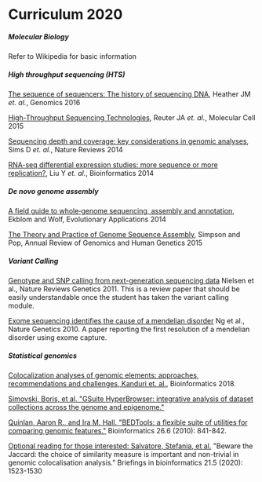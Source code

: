 
# Curriculum 2020

##### Molecular Biology
Refer to Wikipedia for basic information

##### High throughput sequencing (HTS)
[The sequence of sequencers: The history of sequencing DNA](https://github.com/arvindsundaram/IN-BIOSx000/raw/2020/Curriculum/HTS_history.pdf), Heather JM _et. al._, Genomics 2016

[High-Throughput Sequencing Technologies](https://github.com/arvindsundaram/IN-BIOSx000/raw/2020/Curriculum/HTS_technology.pdf), Reuter JA _et. al._, Molecular Cell 2015

[Sequencing depth and coverage: key considerations in genomic analyses](https://github.com/arvindsundaram/IN-BIOSx000/raw/2020/Curriculum/HTS_Coverage_Depth.pdf), Sims D _et. al._, Nature Reviews 2014

[RNA-seq differential expression studies: more sequence or more replication?](https://github.com/arvindsundaram/IN-BIOSx000/raw/2020/Curriculum/HTS_DE.pdf), Liu Y _et. al._, Bioinformatics 2014

##### _De novo_ genome assembly
[A field guide to whole‐genome sequencing, assembly and annotation](https://github.com/arvindsundaram/IN-BIOSx000/raw/2020/Curriculum/DNA_1.pdf), Ekblom and Wolf, Evolutionary Applications 2014

[The Theory and Practice of Genome Sequence Assembly](https://github.com/arvindsundaram/IN-BIOSx000/raw/2020/Curriculum/DNA_2.pdf), Simpson and Pop, Annual Review of Genomics and Human Genetics 2015

##### Variant Calling

[Genotype and SNP calling from next-generation sequencing data](https://github.com/arvindsundaram/IN-BIOSx000/raw/2020/Curriculum/VC_1.pdf) Nielsen et al., Nature Reviews Genetics 2011. This is a review paper that should be easily understandable once the student has taken the variant calling module. 

[Exome sequencing identifies the cause of a mendelian disorder](https://github.com/arvindsundaram/IN-BIOSx000/raw/2020/Curriculum/VC_2.pdf) Ng et al., Nature Genetics 2010. A paper reporting the first resolution of a mendelian disorder using exome capture.

##### Statistical genomics
[Colocalization analyses of genomic elements: approaches, recommendations and challenges, Kanduri et. al.](https://github.com/arvindsundaram/IN-BIOSx000/raw/2020/Curriculum/SG_1.pdf), Bioinformatics 2018.

[Simovski, Boris, et al. "GSuite HyperBrowser: integrative analysis of dataset collections across the genome and epigenome."](https://github.com/arvindsundaram/IN-BIOSx000/raw/2020/Curriculum/SG_2.pdf)

[Quinlan, Aaron R., and Ira M. Hall. "BEDTools: a flexible suite of utilities for comparing genomic features."](https://github.com/arvindsundaram/IN-BIOSx000/raw/2020/Curriculum/SG_3.pdf) Bioinformatics 26.6 (2010): 841-842.

[Optional reading for those interested: Salvatore, Stefania, et al.](https://github.com/arvindsundaram/IN-BIOSx000/raw/2020/Curriculum/SG_4.pdf) "Beware the Jaccard: the choice of similarity measure is important and non-trivial in genomic colocalisation analysis." Briefings in bioinformatics 21.5 (2020): 1523-1530

